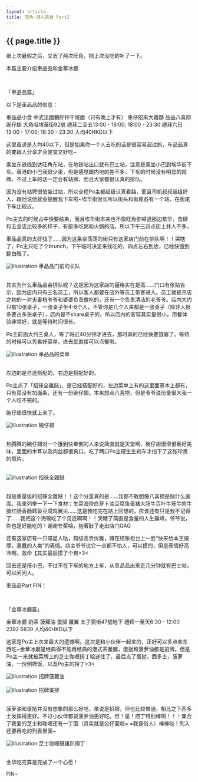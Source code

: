 ```yaml
---
layout: article
title: 旺角·港人美食 Part2
---
```

<h2>{{ page.title }}</h2>

继上次暑假之后，又去了两次旺角，把上次没吃的补了一下。

本篇主要介绍車品品和金華冰廳

<br>

「車品品篇」

以下是車品品的信息：

車品品小食
		中式法國鵝肝拌干燒面（只有晚上才有）
		車仔招來大雜麵 品品八喜撈 碗仔翅
		大角咀埃華街92號
		禮拜二至五13:00 - 16:00; 18:00 - 23:30
		禮拜六日13:00 - 17:00; 18:30 - 23:30
		人均40HKD以下

这里虽说是人均40以下，但是如果你一个人去吃的话是很容易超过的，车品品真的要跟人分享才会便宜又好吃~

乘坐东铁线到达旺角东站，在地铁站出口就有巴士站，注意是乘坐小巴到埃华街下车。香港的小巴我很少坐，但是感觉跟内地的差不多，下车的时候没有明显的站牌，不过上车的话一定会有站牌，而且大家都很认真的排队。

因为没有站牌很怕坐过站，所以全程Po主都超级认真看路，而且司机叔叔超级好人，跟他说他就会提醒我下车啦~埃华街很长所以街头和街尾各有一个站，在街尾下车比较近。

Po主去的时候占中快要结束，而且埃华街本来也不像旺角弥顿道那边繁华，食肆和五金店比较多的样子，有挺多吃粥和火锅的店。所以下午三四点街上并人不多。

車品品真的太好找了……因为这条空荡荡的街只有这家店门前在排队啊！！哭瞎了，Po主只吃了个brunch，下午临时决定来找吃的，四点左右到达，已经快饿到翻白眼了。

<div>
	<img class = "illustration" src = "{{site.baseurl}}/photos/2015-02-12/cpp-1.jpg" alt = "illustration" />
	<span class = "image_credit">車品品门前的长队</span>
</div>
<br>

其实为什么車品品会排队呢？这是因为这家店的逼格实在是高……门口有张贴告示，因为店内只有三名员工，所以客人都要在店外等员工带客进入。员工就是开店之初的一对夫妻档爷爷和婆婆负责做吃的，还有一个负责清洁的老爷爷。店内大约只有10张桌子，一张桌子坐4-6个人，不管你是几个人来都是一张桌子（除非人很多要占多张桌子），店内是不share桌子的，所以店内的客容其实量很小，用餐体验非常好，就是等待时间很长。

Po主前面大约三桌人，等了将近40分钟才进去，那时真的已经快要饿瘪了。等待的时候可以先看好菜单，进去就直接可以点餐啦。

<div>
	<img class = "illustration" src = "{{site.baseurl}}/photos/2015-02-12/cpp-2.jpg" alt = "illustration" />
	<span class = "image_credit">車品品的菜单</span>
</div>

<br>

左边的是自选搭配的，右边是搭配好的。

Po主点了「招徠全雜餸」，是已经搭配好的，左边菜单上有的这里面基本上都有，只有菜没有加面条，还有一份碗仔翅。本来想点八喜撈，但是爷爷说份量很大我一个人吃不完的。

碗仔翅很快就上来了。

<div>
	<img class = "illustration" src = "{{site.baseurl}}/photos/2015-02-12/cpp-3.jpg" alt = "illustration" />
	<span class = "image_credit">碗仔翅</span>
</div>

<br>

热腾腾的碗仔翅对一个饿到快晕倒的人来说简直就是天堂啊，碗仔翅很滑很香好美味，里面的木耳以及肉丝都很爽口。吃了两口Po主硬生生刹车才拍下了这张珍贵的照片。

<br>
<div>
	<img class = "illustration" src = "{{site.baseurl}}/photos/2015-02-12/cpp-4.jpg" alt = "illustration" />
	<span class = "image_credit">招徠全雜餸</span>
</div>

<br>

超级重量级的招徠全雜餸！！这个分量真的是……我都不敢想像八喜撈是個什么画面。我来列举一下一下食材：生菜海带白萝卜油豆腐鱼蛋猪大肠牛百叶牛筋牛肉牛腩红肠香肠鳕鱼豆腐鸡翼尖……这是我吃完在路上回想的，应该还有只是我不记得了……我把这个海碗吃了个见底啊啊！！哭瞎了简直是食量的人生巔峰。爷爷说，你也是好能吃的！谢谢夸奖哈，抱著肚子走出店门QAQ

还有这家店有一只喵星人哒，超级高贵优雅，蹲在结账柜台上一脸“快来给本王按摩，愚蠢的人类”的表情。店主爷爷说它一点都不怕人，可以摸的，但是表情好高冷啊，救命【其实最后摸了个爽>3<

回去还是搭小巴，不过不在下车的地方上车，从車品品出来走几分钟就有巴士站，可以问问人。

車品品Part FIN！

<br>

「金華冰廳篇」

金華冰廳
		奶茶 菠蘿油 蛋撻 雞翼
		太子弼街47號地下
		禮拜一至天6:30 - 12:00
		2392 6830
		人均40HKD以下

这家是Po主上次来最大的遗憾啊。这次是和小伙伴一起来的，正好可以多点些东西吃~金華冰廳是经典得不能再经典的港式茶餐廳，蛋挞和菠萝油都是招牌。但是Po主一来就被菜牌上的芝士咖喱捞丁給迷住了，最后点了蛋挞，西多士，菠萝油，一份例牌饭，以及Po主的捞丁>3<

<div>
	<img class = "illustration" src = "{{site.baseurl}}/photos/2015-02-12/jhbt-1.jpg" alt = "illustration" />
	<span class = "image_credit">招牌菠蘿油</span>
</div>
<br>
<div>
	<img class = "illustration" src = "{{site.baseurl}}/photos/2015-02-12/jhbt-2.jpg" alt = "illustration" />
	<span class = "image_credit">招牌蛋撻</span>
</div>

<br>

菠萝油和蛋挞并没有想象的那么好吃，虽说是招牌，但也比较普通，相比之下西多士发挥得更好。不过小伙伴都说菠萝油更好吃。但！是！捞丁特别棒啊！！！集合了我爱的芝士和咖喱还有一丁面（其实就是公仔面啦= =我是俗人）棒棒哒！列入还要再吃的列表里面~

<div>
	<img class = "illustration" src = "{{site.baseurl}}/photos/2015-02-12/jhbt-3.jpg" alt = "illustration" />
	<span class = "image_credit">芝士咖喱既雞趴撈丁</span>
</div>
<br>

金华吃完算是完成了一个心愿！

FIN~
